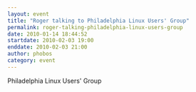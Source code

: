 ```yaml
---
layout: event
title: "Roger talking to Philadelphia Linux Users' Group"
permalink: roger-talking-philadelphia-linux-users-group
date: 2010-01-14 18:44:52
startdate: 2010-02-03 19:00
enddate: 2010-02-03 21:00
author: phobos
category: event
---
```


Philadelphia Linux Users' Group

